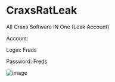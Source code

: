 # CraxsRatLeak
All Craxs Software IN One (Leak Account)
 
  
   
    
     
      
Account:
 
 
Login: Freds

Password: Freds





![image](https://github.com/Birlon/CraxsRatLeak/assets/135302487/e02ebfa6-41a0-46b2-80b5-43225dc7d731)
